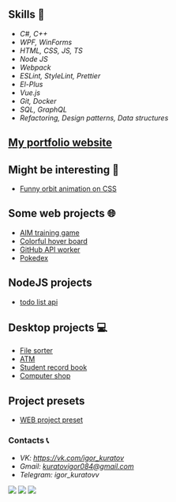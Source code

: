 ## Skills 🧠
 - *C#, C++*
 - *WPF, WinForms*
 - *HTML, CSS, JS, TS*
 - *Node JS*
 - *Webpack*
 - *ESLint, StyleLint, Prettier*
 - *El-Plus*
 - *Vue.js*
 - *Git, Docker*
 - *SQL, GraphQL*
 - *Refactoring, Design patterns, Data structures*
 
## [My portfolio website](https://kuratovigor.github.io/portfolio-website)

## Might be interesting 🍒
 - [Funny orbit animation on CSS](https://kuratovigor.github.io/figuresorbit.github.io/)

## Some web projects 🌐
 - [AIM training game](https://kuratovigor.github.io/aim-training/)
 - [Colorful hover board](https://kuratovigor.github.io/hover-board/)
 - [GitHub API worker](https://kuratovigor.github.io/github-users-worker/)
 - [Pokedex](https://github.com/KuratovIgor/pokedex)
 
 ## NodeJS projects
  - [todo list api](https://todoexpressss.herokuapp.com/)

## Desktop projects 💻
 - [File sorter](https://github.com/KuratovIgor/FileSorter3000)
 - [ATM](https://github.com/KuratovIgor/Cash-Machine)
 - [Student record book](https://github.com/KuratovIgor/Record_book)
 - [Computer shop](https://github.com/KuratovIgor/SCN)
 
## Project presets
 - [WEB project preset](https://github.com/KuratovIgor/web-project-preset)


### Contacts 📞
 - *VK: https://vk.com/igor_kuratov*
 - *Gmail: kuratovigor084@gmail.com*
 - *Telegram: igor_kuratovv*


![](https://github-profile-summary-cards.vercel.app/api/cards/profile-details?username=KuratovIgor&theme=solarized_dark)
![](https://github-profile-summary-cards.vercel.app/api/cards/repos-per-language?username=KuratovIgor&theme=solarized_dark)
![](https://github-profile-summary-cards.vercel.app/api/cards/stats?username=KuratovIgor&theme=solarized_dark)
